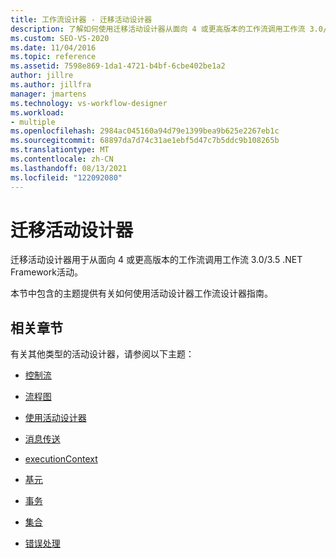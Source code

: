 ```yaml
---
title: 工作流设计器 - 迁移活动设计器
description: 了解如何使用迁移活动设计器从面向 4 或更高版本的工作流调用工作流 3.0/3.5 .NET Framework活动。
ms.custom: SEO-VS-2020
ms.date: 11/04/2016
ms.topic: reference
ms.assetid: 7598e869-1da1-4721-b4bf-6cbe402be1a2
author: jillre
ms.author: jillfra
manager: jmartens
ms.technology: vs-workflow-designer
ms.workload:
- multiple
ms.openlocfilehash: 2984ac045160a94d79e1399bea9b625e2267eb1c
ms.sourcegitcommit: 68897da7d74c31ae1ebf5d47c7b5ddc9b108265b
ms.translationtype: MT
ms.contentlocale: zh-CN
ms.lasthandoff: 08/13/2021
ms.locfileid: "122092080"
---
```

# <a name="migration-activity-designers"></a>迁移活动设计器

迁移活动设计器用于从面向 4 或更高版本的工作流调用工作流 3.0/3.5 .NET Framework活动。

本节中包含的主题提供有关如何使用活动设计器工作流设计器指南。

## <a name="related-sections"></a>相关章节

有关其他类型的活动设计器，请参阅以下主题：

- [控制流](../workflow-designer/control-flow-activity-designers.md)

- [流程图](../workflow-designer/flowchart-activity-designers.md)

- [使用活动设计器](control-flow-activity-designers.md)

- [消息传送](../workflow-designer/messaging-activity-designers.md)

- [executionContext](../workflow-designer/runtime-activity-designers.md)

- [基元](../workflow-designer/primitives-activity-designers.md)

- [事务](../workflow-designer/transaction-activity-designers.md)

- [集合](../workflow-designer/collection-activity-designers.md)

- [错误处理](../workflow-designer/error-handling-activity-designers.md)